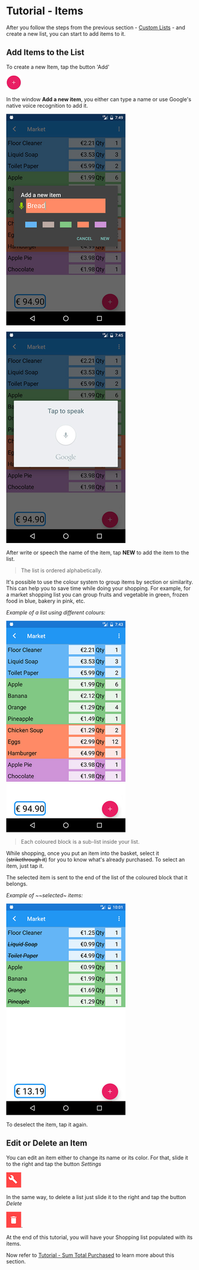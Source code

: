 # Tutorial - Items

After you follow the steps from the previous section - [Custom Lists](https://github.com/andreamussap/AFMussap-Tech-Shopping-List/blob/master/docs/custom_lists.md) - and create a new list, you can start to add items to it.

## Add Items to the List

To create a new Item, tap the button 'Add'

![](https://github.com/andreamussap/AFMussap-Tech-Shopping-List/blob/master/docs/images/shop-list-button-new-list.png "Add a new item")

In the window **Add a new item**, you either can type a name or use Google's native voice recognition to add it.

![](https://github.com/andreamussap/AFMussap-Tech-Shopping-List/blob/master/docs/images/items_02.jpg)

![](https://github.com/andreamussap/AFMussap-Tech-Shopping-List/blob/master/docs/images/items_04.jpg)

After write or speech the name of the item, tap **NEW** to add the item to the list. 

> The list is ordered alphabetically.

It's possible to use the colour system to group items by section or similarity. This can help you to save time while doing your shopping. For example, for a market shopping list you can group fruits and vegetable in green, frozen food in blue, bakery in pink, etc.

*Example of a list using different colours:*

![](https://github.com/andreamussap/AFMussap-Tech-Shopping-List/blob/master/docs/images/items_06.jpg)

> Each coloured block is a sub-list inside your list.

While shopping, once you put an item into the basket, select it (~~strikethrough it~~) for you to know what's already purchased. To select an item, just tap it. 

The selected item is sent to the end of the list of the coloured block that it belongs.

*Example of ~~selected~ items:*

![](https://github.com/andreamussap/AFMussap-Tech-Shopping-List/blob/master/docs/images/items_08.jpg)

To deselect the item, tap it again.

## Edit or Delete an Item

You can edit an item either to change its name or its color. For that, slide it to the right and tap the button *Settings*

![](https://github.com/andreamussap/AFMussap-Tech-Shopping-List/blob/master/docs/images/shop-list-button-edit-list.png)

In the same way, to delete a list just slide it to the right and tap the button *Delete*

![](https://github.com/andreamussap/AFMussap-Tech-Shopping-List/blob/master/docs/images/shop-list-button-delete-list.png "Delete a List").

At the end of this tutorial, you will have your Shopping list populated with its items.

Now  refer to [Tutorial - Sum Total Purchased](https://github.com/andreamussap/AFMussap-Tech-Shopping-List/blob/master/docs/total_amount.md) to learn more about this section.
